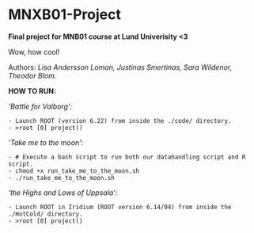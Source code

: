 # MNXB01-Project
**Final project for MNB01 course at Lund Univerisity &lt;3**

Wow, how cool!

Authors: *Lisa Andersson Loman, Justinas Smertinas, Sara Wildenor, Theodor Blom.*


**HOW TO RUN:** <br />

*'Battle for Valborg':*

    - Launch ROOT (version 6.22) from inside the ./code/ directory.
    - >root [0] project()
    
*'Take me to the moon':*

    - # Execute a bash script to run both our datahandling script and R script.
    - chmod +x run_take_me_to_the_moon.sh
    - ./run_take_me_to_the_moon.sh
    
*'the Highs and Lows of Uppsala':*

    - Launch ROOT in Iridium (ROOT version 6.14/04) from inside the ./HotCold/ directory.
    - >root [0] project()

